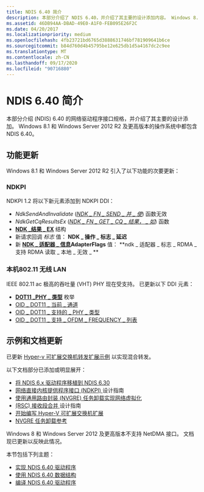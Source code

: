 ```yaml
---
title: NDIS 6.40 简介
description: 本部分介绍了 NDIS 6.40，并介绍了其主要的设计添加内容。 Windows 8.1 和 Windows Server 2012 R2 及更高版本中都包含 NDIS 6.40。
ms.assetid: 46DB94AA-DBAD-49E0-A1F0-FEB095E26F2C
ms.date: 04/20/2017
ms.localizationpriority: medium
ms.openlocfilehash: 4fb23721bd6765d3888631746bf781909641b6ce
ms.sourcegitcommit: b84d760d4b45795be12e625db1d5a4167dc2c9ee
ms.translationtype: MT
ms.contentlocale: zh-CN
ms.lasthandoff: 09/17/2020
ms.locfileid: "90716880"
---
```

# <a name="introduction-to-ndis-640"></a>NDIS 6.40 简介


本部分介绍 (NDIS) 6.40 的网络驱动程序接口规格，并介绍了其主要的设计添加。 Windows 8.1 和 Windows Server 2012 R2 及更高版本的操作系统中都包含 NDIS 6.40。

## <a name="feature-updates"></a>功能更新


Windows 8.1 和 Windows Server 2012 R2 引入了以下功能的次要更新：

### <a name="ndkpi"></a>NDKPI

NDKPI 1.2 将以下新元素添加到 NDKPI DDI：

- *NdkSendAndInvalidate* ([*NDK \_ FN \_ SEND \_ 并 \_ 使*](/windows-hardware/drivers/ddi/ndkpi/nc-ndkpi-ndk_fn_send_and_invalidate)) 函数无效
- *NdkGetCqResultsEx* ([*NDK \_ FN \_ GET \_ CQ \_ 结果， \_ 如*](/windows-hardware/drivers/ddi/ndkpi/nc-ndkpi-ndk_fn_get_cq_results_ex)) 函数
- [**NDK \_结果 \_ EX**](/windows-hardware/drivers/ddi/ndkpi/ns-ndkpi-_ndk_result_ex) 结构
- 新请求回调 *标志* 值： **NDK \_ 操作 \_ 标志 \_ 延迟**
- 新 [**NDK \_ 适配器 \_ 信息**](/windows/win32/api/ndkinfo/ns-ndkinfo-_ndk_adapter_info)**AdapterFlags** 值： **ndk \_ 适配器 \_ 标志 \_ RDMA \_ 支持 RDMA 读取 \_ 本地 \_ 无效 \_ **

### <a name="native-80211-wireless-lan"></a>本机802.11 无线 LAN

IEEE 802.11 ac 极高的吞吐量 (VHT) PHY 现在受支持。 已更新以下 DDI 元素：

- [**DOT11 \_PHY \_ 类型**](/windows-hardware/drivers/ddi/windot11/ne-windot11-_dot11_phy_type) 枚举
- [OID \_ DOT11 \_ 当前 \_ 通道](/previous-versions/windows/hardware/wireless/oid-dot11-current-channel)
- [OID \_ DOT11 \_ 支持的 \_ PHY \_ 类型](/previous-versions/windows/hardware/wireless/oid-dot11-supported-phy-types)
- [OID \_ DOT11 \_ 支持 \_ OFDM \_ FREQUENCY \_ 列表](/previous-versions/windows/hardware/wireless/oid-dot11-supported-ofdm-frequency-list)

## <a name="sample-and-documentation-updates"></a>示例和文档更新

已更新 [Hyper-v 可扩展交换机转发扩展示例](https://go.microsoft.com/fwlink/p/?LinkId=617913) 以实现混合转发。

以下文档部分已添加或明显展开：

-   [将 NDIS 6.x 驱动程序移植到 NDIS 6.30](porting-ndis-6-x-drivers-to-ndis-6-30.md)
-   [网络直接内核提供程序接口 (NDKPI) ](./overview-of-network-direct-kernel-provider-interface--ndkpi-.md) 设计指南
-   [使用通用路由封装 (NVGRE) 任务卸载实现网络虚拟化](network-virtualization-using-generic-routing-encapsulation--nvgre--task-offload.md)
-   [ (RSC) 接收段合并 ](receive-segment-coalescing--rsc-.md) 设计指南
-   [开始编写 Hyper-V 可扩展交换机扩展](getting-started-writing-a-hyper-v-extensible-switch-extension.md)
-   [NVGRE 任务卸载参考](/windows-hardware/drivers/ddi/_netvista/)

Windows 8 和 Windows Server 2012 及更高版本不支持 NetDMA 接口。 文档现已更新以反映此情况。

本节包括下列主题：

- [实现 NDIS 6.40 驱动程序](implementing-an-ndis-6-40-driver.md)
- [使用 NDIS 6.40 数据结构](using-ndis-6-40-data-structures.md)
- [编译 NDIS 6.40 驱动程序](compiling-an-ndis-6-40-driver.md)

 

